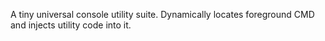 A tiny universal console utility suite. Dynamically locates foreground CMD and injects utility code into it. 
